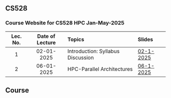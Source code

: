 ## CS528
### Course Website for CS528 HPC Jan-May-2025


| Lec. No. | Date of Lecture        | Topics  | Slides   |
|:---:|:--:|:--|:--------------------------|
| 1       |  02-01-2025            | Introduction: Syllabus Discussion| [02-1-2025](https://iitgoffice-my.sharepoint.com/:b:/g/personal/phrangboklang_iitg_ac_in/EUmmHQJHOu1MijXOagEhgf8BRxe8bPvzOWu_wn3SPUDYmg?e=9FRAqo) | 
| 2       |  06-01-2025            | HPC-Parallel Architectures| [06-1-2025](https://iitgoffice-my.sharepoint.com/:b:/g/personal/phrangboklang_iitg_ac_in/Ecmnea5lQGVMhLyNLVEruAwBaIL59k7L9sourF-HmUfAvw?e=aGfkjM) | 

## Course

